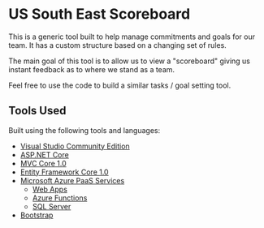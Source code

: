 # US South East Scoreboard

This is a generic tool built to help manage commitments and goals for our team. It has a custom structure based on a changing set of rules. 

The main goal of this tool is to allow us to view a "scoreboard" giving us instant feedback as to where we stand as a team. 

Feel free to use the code to build a similar tasks / goal setting tool. 

## Tools Used

Built using the following tools and languages:

* [Visual Studio Community Edition](https://www.visualstudio.com/downloads/)
* [ASP.NET Core](https://www.asp.net/core)
* [MVC Core 1.0](https://docs.asp.net/en/latest/tutorials/first-mvc-app/)
* [Entity Framework Core 1.0](https://docs.efproject.net/en/latest/)
* [Microsoft Azure PaaS Services](https://azure.microsoft.com/)
    * [Web Apps](https://azure.microsoft.com/en-us/services/app-service/web/)
    * [Azure Functions](https://azure.microsoft.com/en-us/services/functions/)
    * [SQL Server](https://azure.microsoft.com/en-us/services/sql-database/)
* [Bootstrap](http://getbootstrap.com/)

